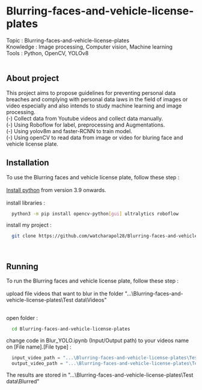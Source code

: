 # Blurring-faces-and-vehicle-license-plates
Topic : Blurring-faces-and-vehicle-license-plates</br>
Knowledge : Image processing, Computer vision, Machine learning</br>
Tools : Python, OpenCV, YOLOv8</br></br>


## About project
This project aims to propose guidelines for preventing personal data breaches and complying with personal data laws in the field of images or video especially and also intends to study machine learning and image processing.</br>
(-) Collect data from Youtube videos and collect data manually.</br>
(-) Using Roboflow for label, preprocessing and Augmentations.</br>
(-) Using yolov8m and faster-RCNN to train model.</br>
(-) Using openCV to read data from image or video for bluring face and vehicle license plate.</br> 


## Installation
To use the Blurring faces and vehicle license plate, follow these step :</br></br>
<a href = "https://www.python.org/downloads/">Install python</a> <a>from version 3.9 onwards.</a>
</br></br>
install libraries :
```bash
  python3 -m pip install opencv-python[gui] ultralytics roboflow
```

install my project :</br>
```bash
  git clone https://github.com/watcharapol28/Blurring-faces-and-vehicle-license-plates.git
```
</br>


## Running
To run the Blurring faces and vehicle license plate, follow these step :</br></br>
upload file videos that want to blur in the folder "...\Blurring-faces-and-vehicle-license-plates\Test data\Videos\"
</br></br>

open folder :
```bash
  cd Blurring-faces-and-vehicle-license-plates
```
change code in Blur_YOLO.ipynb (Input/Output path) to your videos name on [File name].[File type] :

```py
  input_video_path = "...\Blurring-faces-and-vehicle-license-plates\Test data\Videos\[File name].[File type]"
  output_video_path = "...\Blurring-faces-and-vehicle-license-plates\Test data\Blurred\[File name].[File type]"
```


The results are stored in "...\Blurring-faces-and-vehicle-license-plates\Test data\Blurred\"</br>
</br></br>
